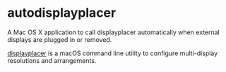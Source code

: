 # autodisplayplacer
A Mac OS X application to call displayplacer automatically when external displays are plugged in or removed.

[displayplacer](https://github.com/jakehilborn/displayplacer) is a macOS command line utility to configure multi-display resolutions and arrangements.
